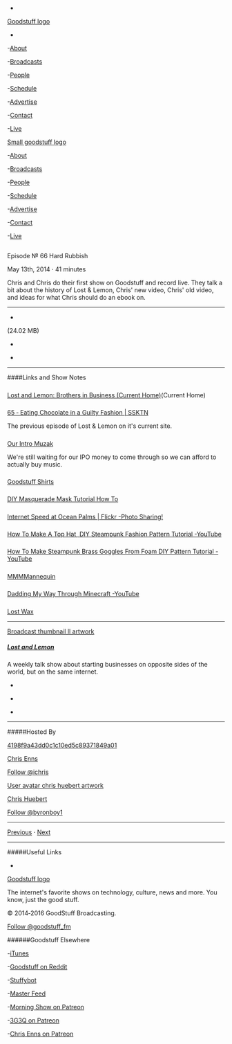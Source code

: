 

-
[Goodstuff logo](http://www.goodstuff.fm/)[](/assets/goodstuff_logo-17c1fe6f378352de5d7345f76152130b.svg)

-


-[About](/about)

-[Broadcasts](/broadcasts)

-[People](/people)

-[Schedule](/schedule)

-[Advertise](/advertise)

-[Contact](/contact)

-[Live](/live)


[Small goodstuff logo](http://www.goodstuff.fm/)[](/assets/small_goodstuff_logo-bf032e72b9ec41494f4d90905f1ad619.svg)


-[About](/about)

-[Broadcasts](/broadcasts)

-[People](/people)

-[Schedule](/schedule)

-[Advertise](/advertise)

-[Contact](/contact)

-[Live](/live)


##
Episode № 66
Hard Rubbish


May 13th, 2014
·
41
minutes


Chris and Chris do their first show on Goodstuff and record live. They talk a bit about the history of Lost & Lemon, Chris' new video, Chris' old video, and ideas for what Chris should do an ebook on.


------------------------------


-
[](http://podcasts-1.feedpress.co/10591/ll-66.mp3)(24.02 MB)

-
[](http://twitter.com/intent/tweet?text=Lost%20and%20Lemon%20%E2%84%96%2066%20on%20@goodstuff_fm%20-%20http://goodstuff.fm/ll/66)

-
[](http://www.facebook.com/sharer/sharer.php?u=http://goodstuff.fm/ll/66)


------------------------------


####Links and Show Notes

#####
[Lost and Lemon: Brothers in Business (Current Home)](http://www.ssktn.com/category/lal/)(Current Home)


#####
[65 ‐ Eating Chocolate in a Guilty Fashion | SSKTN](http://www.ssktn.com/lal/65-eating-chocolate-in-a-guilty-fashion/)


The previous episode of Lost & Lemon on it's current site.


#####
[Our Intro Muzak](http://audiojungle.net/item/simple/503211?)


We're still waiting for our IPO money to come through so we can afford to actually buy music.


#####
[Goodstuff Shirts](https://plus.google.com/b/107432685427224836483/photos/107432685427224836483/albums/6008933620681230609)


#####
[DIY Masquerade Mask Tutorial How To](https://www.youtube.com/watch?v=JBkEbv8jQnY)


#####
[Internet Speed at Ocean Palms | Flickr -Photo Sharing!](https://www.flickr.com/photos/lemon/14122942932/)


#####
[How To Make A Top Hat, DIY Steampunk Fashion Pattern Tutorial -YouTube](https://www.youtube.com/watch?v=3WclYUYe6k4)


#####
[How To Make Steampunk Brass Goggles From Foam DIY Pattern Tutorial -YouTube](https://www.youtube.com/watch?v=4G8vDgr6c9A)


#####
[MMMMannequin](http://mmmmannequin.tumblr.com/)


#####
[Dadding My Way Through Minecraft -YouTube](https://www.youtube.com/user/ichrisplaysminecraft)


#####
[Lost Wax](http://www.lostwaxoz.com/)


------------------------------


[Broadcast thumbnail ll artwork](/ll)[](https://goodstuffs3.s3.amazonaws.com/uploads/broadcast/image/26/broadcast_thumbnail_ll_artwork.png)

##### [Lost and Lemon](/ll)


A weekly talk show about starting businesses on opposite sides of the world, but on the same internet.

-
[](https://itunes.apple.com/ca/podcast/lost-lemon-brothers-in-business/id467564174?mt=2)

-
[](http://feeds.goodstuff.fm/ll)

-
[](mailto:chris@goodstuff.fm?cc=sponsorship%40goodstuff.fm&subject=%5BGoodStuff%20FM%5D%20Sponsorship%20Inquiry%20for%20Lost%20and%20Lemon)


------------------------------


#####Hosted By


[4198f9a43dd0c1c10ed5c89371849a01](/people/chris-enns)[](http://gravatar.com/avatar/4198f9a43dd0c1c10ed5c89371849a01.png?s=300&r=pg)

[Chris Enns](/people/chris-enns)


[Follow @ichris](https://twitter.com/ichris)


[User avatar chris huebert artwork](/people/chris-huebert)[](https://goodstuffs3.s3.amazonaws.com/uploads/user/avatar/41/user_avatar_chris-huebert_artwork.png)

[Chris Huebert](/people/chris-huebert)


[Follow @byronboy1](https://twitter.com/byronboy1)


------------------------------


[Previous](/ll/10)
·
[Next](/ll/67)


------------------------------


#####Useful Links

-
[](mailto:chris@goodstuff.fm?subject=%5BGoodstuff%20FM%5D%20Feedback%20for%20Lost%20and%20Lemon)


[Goodstuff logo](http://www.goodstuff.fm/)[](/assets/goodstuff_logo-17c1fe6f378352de5d7345f76152130b.svg)


The internet's favorite shows on technology, culture, news and more. You know, just the good stuff.


© 2014‐2016 GoodStuff Broadcasting.

[Follow @goodstuff_fm](https://twitter.com/goodstufffm)


######Goodstuff Elsewhere

-[iTunes](https://itunes.apple.com/us/artist/goodstuff-fm/id843385597?mt=2)

-[Goodstuff on Reddit](https://www.reddit.com/r/Goodstuff_fm/)

-[Stuffybot](http://stuffybot.goodstuff.fm)

-[Master Feed](/master/feed)

-[Morning Show on Patreon](https://www.patreon.com/morningshow)

-[3G3Q on Patreon](https://www.patreon.com/3g3q)

-[Chris Enns on Patreon](https://www.patreon.com/ichris)
